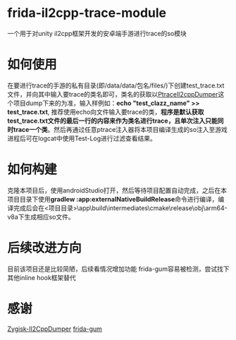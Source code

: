 # frida-il2cpp-trace-module
一个用于对unity il2cpp框架开发的安卓端手游进行trace的so模块

# 如何使用
在要进行trace的手游的私有目录(即/data/data/包名/files/)下创建test_trace.txt文件，并向其中输入要trace的类名即可，类名的获取以[PtraceIl2cppDumper](https://github.com/AndroidReverser-Test/PtraceIl2cppDumper)这个项目dump下来的为准，输入样例如：**echo "test_clazz_name" >> test_trace.txt**,
推荐使用echo向文件输入要trace的类，**程序是默认获取test_trace.txt文件的最后一行的内容来作为类名进行trace，且单次注入只能同时trace一个类**。然后再通过任意ptrace注入器将本项目编译生成的so注入至游戏进程后可在logcat中使用Test-Log进行过滤查看结果。

# 如何构建
克隆本项目后，使用androidStudio打开，然后等待项目配置自动完成，之后在本项目目录下使用**gradlew :app:externalNativeBuildRelease**命令进行编译，编译完成后会在<项目目录>\app\build\intermediates\cmake\release\obj\arm64-v8a下生成相应so文件。


# 后续改进方向
目前该项目还是比较简陋，后续看情况增加功能
frida-gum容易被检测，尝试找下其他inline hook框架替代

# 感谢
[Zygisk-Il2CppDumper](https://github.com/Perfare/Zygisk-Il2CppDumper)
[frida-gum](https://github.com/frida/frida-gum)